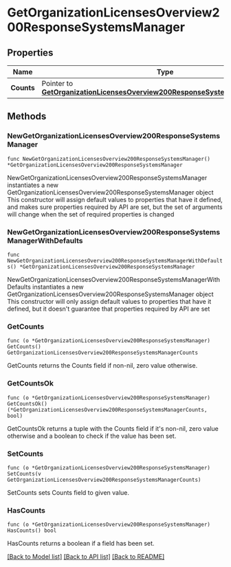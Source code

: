 # GetOrganizationLicensesOverview200ResponseSystemsManager

## Properties

Name | Type | Description | Notes
------------ | ------------- | ------------- | -------------
**Counts** | Pointer to [**GetOrganizationLicensesOverview200ResponseSystemsManagerCounts**](GetOrganizationLicensesOverview200ResponseSystemsManagerCounts.md) |  | [optional] 

## Methods

### NewGetOrganizationLicensesOverview200ResponseSystemsManager

`func NewGetOrganizationLicensesOverview200ResponseSystemsManager() *GetOrganizationLicensesOverview200ResponseSystemsManager`

NewGetOrganizationLicensesOverview200ResponseSystemsManager instantiates a new GetOrganizationLicensesOverview200ResponseSystemsManager object
This constructor will assign default values to properties that have it defined,
and makes sure properties required by API are set, but the set of arguments
will change when the set of required properties is changed

### NewGetOrganizationLicensesOverview200ResponseSystemsManagerWithDefaults

`func NewGetOrganizationLicensesOverview200ResponseSystemsManagerWithDefaults() *GetOrganizationLicensesOverview200ResponseSystemsManager`

NewGetOrganizationLicensesOverview200ResponseSystemsManagerWithDefaults instantiates a new GetOrganizationLicensesOverview200ResponseSystemsManager object
This constructor will only assign default values to properties that have it defined,
but it doesn't guarantee that properties required by API are set

### GetCounts

`func (o *GetOrganizationLicensesOverview200ResponseSystemsManager) GetCounts() GetOrganizationLicensesOverview200ResponseSystemsManagerCounts`

GetCounts returns the Counts field if non-nil, zero value otherwise.

### GetCountsOk

`func (o *GetOrganizationLicensesOverview200ResponseSystemsManager) GetCountsOk() (*GetOrganizationLicensesOverview200ResponseSystemsManagerCounts, bool)`

GetCountsOk returns a tuple with the Counts field if it's non-nil, zero value otherwise
and a boolean to check if the value has been set.

### SetCounts

`func (o *GetOrganizationLicensesOverview200ResponseSystemsManager) SetCounts(v GetOrganizationLicensesOverview200ResponseSystemsManagerCounts)`

SetCounts sets Counts field to given value.

### HasCounts

`func (o *GetOrganizationLicensesOverview200ResponseSystemsManager) HasCounts() bool`

HasCounts returns a boolean if a field has been set.


[[Back to Model list]](../README.md#documentation-for-models) [[Back to API list]](../README.md#documentation-for-api-endpoints) [[Back to README]](../README.md)


